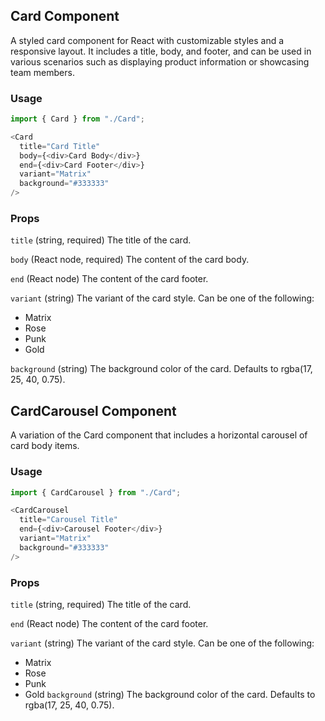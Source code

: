## Card Component
A styled card component for React with customizable styles and a responsive layout. It includes a title, body, and footer, and can be used in various scenarios such as displaying product information or showcasing team members.

### Usage

```javascript
import { Card } from "./Card";

<Card 
  title="Card Title"
  body={<div>Card Body</div>}
  end={<div>Card Footer</div>}
  variant="Matrix"
  background="#333333"
/>
```
### Props
`title` (string, required)
The title of the card.

`body` (React node, required)
The content of the card body.

`end` (React node)
The content of the card footer.

`variant` (string)
The variant of the card style. Can be one of the following:

* Matrix
* Rose
* Punk
* Gold

`background` (string)
The background color of the card. Defaults to rgba(17, 25, 40, 0.75).

## CardCarousel Component
A variation of the Card component that includes a horizontal carousel of card body items.

### Usage

```javascript
import { CardCarousel } from "./Card";

<CardCarousel 
  title="Carousel Title"
  end={<div>Carousel Footer</div>}
  variant="Matrix"
  background="#333333"
/>
```
### Props
`title` (string, required)
The title of the card.

`end` (React node)
The content of the card footer.

`variant` (string)
The variant of the card style. Can be one of the following:

* Matrix
* Rose
* Punk
* Gold
`background` (string)
The background color of the card. Defaults to rgba(17, 25, 40, 0.75).